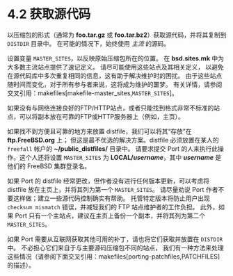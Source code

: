 # 4.2 获取源代码


以压缩包的形式（通常为 **foo.tar.gz** 或 **foo.tar.bz2**）获取源代码，并将其复制到 `DISTDIR` 目录中。
在可能的情况下，始终使用 _主流_ 的源码。

设置变量 `MASTER_SITES`，以反映原始压缩包所在的位置。
在 **bsd.sites.mk** 中为大多数主流站点提供了速记定义。
请尽可能使用这些站点及其相关定义，
以避免在源代码库中多次重复相同的信息，这有助于解决维护时的困扰。
由于这些站点随时间而变化，对于所有参与者来说，这将成为维护的噩梦。
有关详情，请参阅交叉引用：makefiles[makefile-master_sites,`MASTER_SITES`]。

如果没有与网络连接良好的FTP/HTTP站点，或者只能找到格式非常不标准的站点，可以将副本放在可靠的FTP或HTTP服务器上（例如，主页）。

如果找不到方便且可靠的地方来放置 distfile，我们可以将其“存放”在 **ftp.FreeBSD.org** 上；
但这是最不优选的解决方案。distfile 必须放置在某人的 `freefall` 帐户的 **~/public_distfiles/** 目录中。
请要求提交 Port 的人来执行此操作。这个人还将设置 `MASTER_SITES` 为 **LOCAL/_username_**，其中 **_username_** 是他们的 FreeBSD 集群登录名。

如果 Port 的 distfile 经常更改，但作者没有进行任何版本更新，可以考虑将 distfile 放在主页上，并将其列为第一个 `MASTER_SITES`。
请尽量劝说 Port 作者不要这样做；建立一些源代码控制确实有帮助。
托管特定版本将防止用户出现 `checksum mismatch` 错误，并减轻我们的 FTP 站点维护者的工作负担。
此外，如果 Port 只有一个主站点，建议在主页上备份一个副本，并将其列为第二个 `MASTER_SITES`。

如果 Port 需要从互联网获取其他可用的补丁，请也将它们获取并放置在 `DISTDIR` 中。
不必担心它们来自于与主要源码压缩包不同的站点，
我们有一种方法来处理这些情况（请参阅下面交叉引用：makefiles[porting-patchfiles,PATCHFILES] 的描述）。

